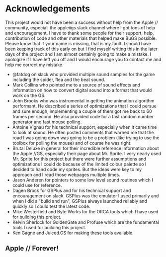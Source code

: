 #  Acknowledgements

This project would not have been a success without help from the Apple // community, especiall the appleiigs slack channel where I got tons of help and encouragement. I have to thank some people for their support, help, contribution of code and other materials that helped make BuGS possible.  Please know that if your name is missing, that is my fault.  I should have been keeping track of this early on but I find myself writing this in the later days of the project and I am almost certainly going to make a mistake.  I apologize if I have left you off and I would encourage you to contact me and help me correct my mistake.

* @fatdog on slack who provided multiple sound samples for the game including the spider, flea and the beat sound.
* Mark Collins who pointed me to a source of sound effects and information on how to convert digital sound into a format that would work on the GS.
* John Brooks who was instrumental in getting the animation algorithm performant.  He described a series of optimizations that I could persue and sure enough, implementing a couple of them got me back to 60 frames per second.  He also provided code for a fast random number generator and fast mouse polling.
* Antoine Vignau for his technical support, especially when it came time to look at sound.  He often posted comments that warned me that the road I was going down was going to be a problem (like trying to use the toolbox for polling the mouse) and of course he was right.
* Brutal Deluxe in general for their incredible reference information about the Apple //GS, especially their page about Mr. Sprite.  I very nearly used Mr. Sprite for this project but there were further assumptions and optimizations I could do because of the limited colour palette so I decided to hand code my sprites.  But the ideas were key to my approach and I read those webpages multiple times.
* Jason Anderen for pointers to some low level sound routines which I could use for reference.
* Dagen Brock for GSPlus and for his technical support and encouragement on slack.  GSPlus was the emulator I used primarily and when I did a "build and run", GSPlus always launched reliably and quickly so I could test the latest code.
* Mike Westerfield and Byte Works for the ORCA tools which I have used for building this project.
* Kelvin Sherlock for GoldenGate and Profuse which are the fundamental tools I used for building this project.
* Ken Gagne and Juiced.GS for making these tools available.



## Apple // Forever!

